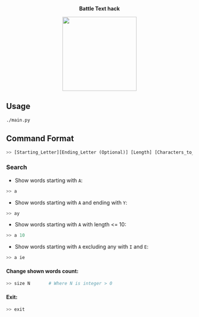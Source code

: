 **<p align="center">Battle Text hack</p>**

<p align="center">
  <img width="200" height="200" src="https://lh3.googleusercontent.com/ZrrkvK_GvQ1-YAfU9htQNPh5n8Zh5sL2DQHSuGy9PaoBJ-HCoX1Cfvr0j5C9MKqtKN4">
</p>

## Usage
```bash
./main.py
```
## Command Format
```python
>> [Starting_Letter][Ending_Letter (Optional)] [Length] [Characters_to_exclude]
```

### Search

  - Show words starting with `A`:
```python
>> a
```
  - Show words starting with `A` and ending with `Y`:
```python
>> ay
```
  - Show words starting with `A` with length <= 10:
```python
>> a 10
```
  - Show words starting with `A` excluding any with `I` and `E`:
```python
>> a ie
```
#### Change shown words count:
```python
>> size N       # Where N is integer > 0
```
#### Exit:
```python
>> exit
```
